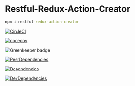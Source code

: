 # Restful-Redux-Action-Creator

```cmd
npm i restful-redux-action-creator
```

[![CircleCI](https://circleci.com/gh/baoduy/restful-redux-action-creator.svg?style=svg)](https://circleci.com/gh/baoduy/restful-redux-action-creator)

[![codecov](https://codecov.io/gh/baoduy/restful-redux-action-creator/branch/develop/graph/badge.svg)](https://codecov.io/gh/baoduy/restful-redux-action-creator)

[![Greenkeeper badge](https://badges.greenkeeper.io/baoduy/restful-redux-action-creator.svg)](https://greenkeeper.io/)

[![PeerDependencies](https://img.shields.io/david/peer/baoduy/restful-redux-action-creator.svg)](https://david-dm.org/baoduy/restful-redux-action-creator?type=peer)

[![Dependencies](https://img.shields.io/david/baoduy/restful-redux-action-creator.svg)](https://david-dm.org/baoduy/restful-redux-action-creator)

[![DevDependencies](https://img.shields.io/david/dev/baoduy/restful-redux-action-creator.svg)](https://david-dm.org/baoduy/restful-redux-action-creator?type=develop)

